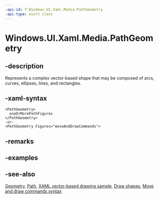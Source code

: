 ```yaml
---
-api-id: T:Windows.UI.Xaml.Media.PathGeometry
-api-type: winrt class
---
```


<!-- Class syntax.
public class PathGeometry : Windows.UI.Xaml.Media.Geometry, Windows.UI.Xaml.Media.IPathGeometry
-->

# Windows.UI.Xaml.Media.PathGeometry

## -description
Represents a complex vector-based shape that may be composed of arcs, curves, ellipses, lines, and rectangles.

## -xaml-syntax
```xaml
<PathGeometry>
  oneOrMorePathFigures
</PathGeometry>
-or-
<PathGeometry Figures="moveAndDrawCommands">
```


## -remarks

## -examples

## -see-also
[Geometry](geometry.md), [Path](../windows.ui.xaml.shapes/path.md), [XAML vector-based drawing sample](https://github.com/microsoftarchive/msdn-code-gallery-microsoft/tree/master/Official%20Windows%20Platform%20Sample/XAML%20vector-based%20drawing%20sample), [Draw shapes](https://docs.microsoft.com/windows/uwp/graphics/drawing-shapes), [Move and draw commands syntax](https://docs.microsoft.com/windows/uwp/xaml-platform/move-draw-commands-syntax)
